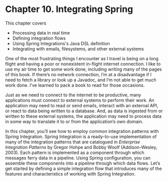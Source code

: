 # Chapter 10. Integrating Spring

This chapter covers

* Processing data in real time
* Defining integration flows
* Using Spring Integrations's Java DSL definition
* Integrating with emails, filesystems, and other external systems

One of the most frustrating things I encounter as I travel is being on a long flight and having a poor or nonexistent in-flight internet connection. I like to use my air time to get some work done, including writing many of the pages of this book. If there’s no network connection, I’m at a disadvantage if I need to fetch a library or look up a Javadoc, and I’m not able to get much work done. I’ve learned to pack a book to read for those occasions.

Just as we need to connect to the internet to be productive, many applications must connect to external systems to perform their work. An application may need to read or send emails, interact with an external API, or react to data being written to a database. And, as data is ingested from or written to these external systems, the application may need to process data in some way to translate it to or from the application’s own domain.

In this chapter, you’ll see how to employ common integration patterns with Spring Integration. Spring Integration is a ready-to-use implementation of many of the integration patterns that are catalogued in _Enterprise Integration Patterns_ by Gregor Hohpe and Bobby Woolf (Addison-Wesley, 2003). Each pattern is implemented as a component through which messages ferry data in a pipeline. Using Spring configuration, you can assemble these components into a pipeline through which data flows. Let’s get started by defining a simple integration flow that introduces many of the features and characteristics of working with Spring Integration.
